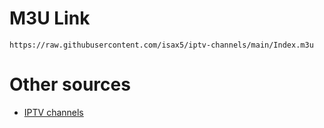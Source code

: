 # M3U Link
`https://raw.githubusercontent.com/isax5/iptv-channels/main/Index.m3u`

# Other sources

- [IPTV channels](https://github.com/iptv-restream/iptv-channels)
